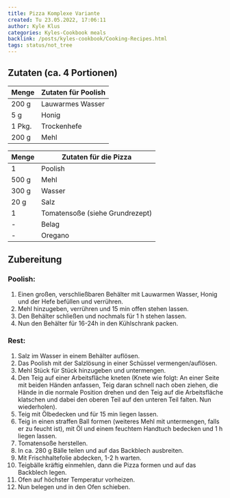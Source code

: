 ```yaml
---
title: Pizza Komplexe Variante
created: Tu 23.05.2022, 17:06:11
author: Kyle Klus
categories: Kyles-Cookbook meals
backlink: /posts/kyles-cookbook/Cooking-Recipes.html
tags: status/not_tree
---
```


## Zutaten (ca. 4 Portionen)

| Menge            | Zutaten für Poolish |
| ---------------- | ------------------- |
| 200 g             | Lauwarmes Wasser    |
| 5 g               | Honig               |
| 1 Pkg.             | Trockenhefe         |
| 200 g             | Mehl                |

| Menge            | Zutaten für die Pizza              |
| ---------------- | ------------------------------- |
| 1                | Poolish                         |
| 500 g             | Mehl                            |
| 300 g             | Wasser                          |
| 20 g              | Salz                            |
| 1                | Tomatensoße (siehe Grundrezept) |
| -                | Belag                           |
| -                | Oregano                         |

## Zubereitung

### Poolish:

1. Einen großen, verschließbaren Behälter mit Lauwarmen Wasser, Honig und der Hefe befüllen und verrühren.
2. Mehl hinzugeben, verrühren und 15 min offen stehen lassen.
3. Den Behälter schließen und nochmals für 1 h stehen lassen.
4. Nun den Behälter für 16-24h in den Kühlschrank packen.

### Rest:

1. Salz im Wasser in einem Behälter auflösen.
2. Das Poolish mit der Salzlösung in einer Schüssel vermengen/auflösen.
3. Mehl Stück für Stück hinzugeben und untermengen.
4. Den Teig auf einer Arbeitsfläche kneten (Knete wie folgt: An einer Seite mit beiden Händen anfassen, Teig daran schnell nach oben ziehen, die Hände in die normale Position drehen und den Teig auf die Arbeitsfläche klatschen und dabei den oberen Teil auf den unteren Teil falten. Nun wiederholen).
5. Teig mit Ölbedecken und für 15 min liegen lassen.
6. Teig in einen straffen Ball formen (weiteres Mehl mit untermengen, falls er zu feucht ist), mit Öl und einem feuchtem Handtuch bedecken und 1 h liegen lassen.
7. Tomatensoße herstellen.
8. In ca. 280 g Bälle teilen und auf das Backblech ausbreiten.
9. Mit Frischhaltefolie abdecken, 1-2 h warten.
10. Teigbälle kräftig einmehlen, dann die Pizza formen und auf das Backblech legen.
11. Ofen auf höchster Temperatur vorheizen.
12. Nun belegen und in den Ofen schieben.
